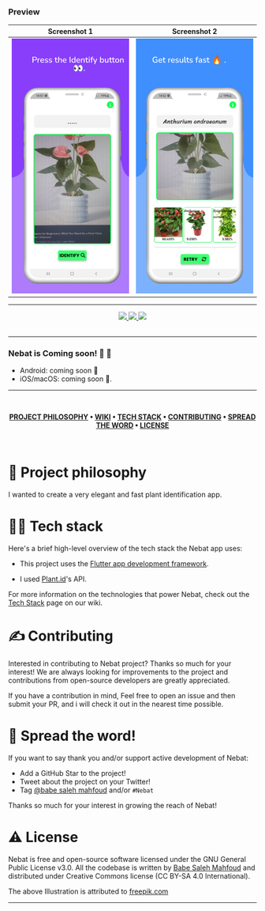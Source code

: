 ### Preview

|              Screenshot 1               |              Screenshot 2               |
| :-------------------------------------: | :-------------------------------------: |
| ![Screenshot 1](screenshots/image2.png) | ![Screenshot 2](screenshots/image3.png) |

---

<div align='center'>
  
<a href='https://github.com/babe-saleh-mahfoud/Nebat/releases'>
  
<img src='https://img.shields.io/github/v/release/babe-saleh-mahfoud/Nebat?color=%23FDD835&label=version&style=for-the-badge'>
  
</a>
  
<a href='https://github.com/babe-saleh-mahfoud/Nebat/blob/main/LICENSE'>
  
<img src='https://img.shields.io/github/license/babe-saleh-mahfoud/Nebat?style=for-the-badge'>
  
</a>
  <img src='https://img.shields.io/badge/Dart-0175C2?style=for-the-badge&logo=dart&logoColor=white'>
</div>

<br />

---

### Nebat is Coming soon! 🥳 🚀

- Android: coming soon 👀
- iOS/macOS: coming soon 👀.

---

<br />

<div align="center">

**[PROJECT PHILOSOPHY](https://github.com/babe-saleh-mahfoud/Nebat#-project-philosophy) •
[WIKI](https://github.com/babe-saleh-mahfoud/Nebat#-wiki) •
[TECH STACK](https://github.com/babe-saleh-mahfoud/Nebat#-tech-stack) •
[CONTRIBUTING](https://github.com/babe-saleh-mahfoud/Nebat#%EF%B8%8F-contributing) •
[SPREAD THE WORD](https://github.com/babe-saleh-mahfoud/Nebat#-spread-the-word) •
[LICENSE](https://github.com/babe-saleh-mahfoud/Nebat#%EF%B8%8F-license)**

</div>

<br />

# 🧐 Project philosophy

I wanted to create a very elegant and fast plant identification app.

# 👨‍💻 Tech stack

Here's a brief high-level overview of the tech stack the Nebat app uses:

- This project uses the [Flutter app development framework](https://flutter.dev/).

- I used [Plant.id](https://plant.id)'s API.

For more information on the technologies that power Nebat, check out the [Tech Stack](https://github.com/babe-saleh-mahfoud/Nebat/wiki/Tech-Stack) page on our wiki.

# ✍️ Contributing

Interested in contributing to Nebat project? Thanks so much for your interest! We are always looking for improvements to the project and contributions from open-source developers are greatly appreciated.

If you have a contribution in mind, Feel free to open an issue and then submit your PR, and i will check it out in the nearest time possible.

# 🌟 Spread the word!

If you want to say thank you and/or support active development of Nebat:

- Add a GitHub Star to the project!
- Tweet about the project on your Twitter!
- Tag [@babe saleh mahfoud](https://www.linkedin.com/in/babe-saleh-mahfoud-519b52200/) and/or `#Nebat`

Thanks so much for your interest in growing the reach of Nebat!

# ⚠️ License

Nebat is free and open-source software licensed under the GNU General Public License v3.0. All the codebase is written by [Babe Saleh Mahfoud](https://github.com/babe-saleh-mahfoud) and distributed under Creative Commons license (CC BY-SA 4.0 International).

The above Illustration is attributed to [freepik.com](https://www.freepik.com/)
<br />

---
